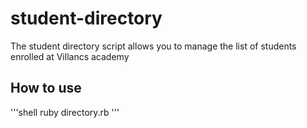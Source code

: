 # student-directory #

The student directory script allows you to manage the list of students enrolled at
Villancs academy 

## How to use ##

'''shell
ruby directory.rb
'''
